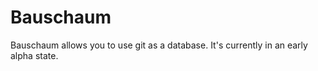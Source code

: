 # Bauschaum

Bauschaum allows you to use git as a database. It's currently in an
early alpha state. 
